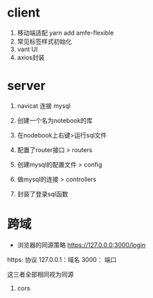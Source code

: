 # client
1. 移动端适配 yarn add amfe-flexible
2. 常见标签样式初始化
3. vant UI
4. axios封装

# server
1. navicat 连接 mysql
2. 创建一个名为notebook的库
3. 在nodebook上右键>运行sql文件

4. 配置了router接口 > routers
5. 创建mysql的配置文件 > config
6. 做mysql的连接 > controllers

7. 封装了登录sql函数


# 跨域
- 浏览器的同源策略
https://127.0.0.0:3000/login

https: 协议
127.0.0.1：域名
3000： 端口

这三者全部相同视为同源

1. cors